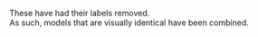 These have had their labels removed.  
As such, models that are visually identical have been combined.
